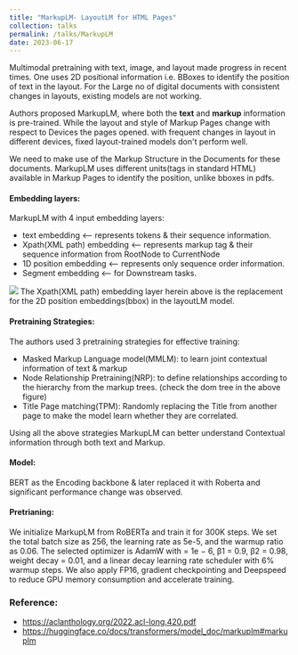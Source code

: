 ```yaml
---
title: "MarkupLM- LayoutLM for HTML Pages"
collection: talks
permalink: /talks/MarkupLM
date: 2023-06-17
---
```


Multimodal pretraining with text, image, and layout made progress in recent times. One uses 2D positional information i.e. BBoxes to identify the position of text in the layout. For the Large no of digital documents with consistent changes in layouts, existing models are not working. 

Authors proposed MarkupLM, where both the **text** and **markup** information is pre-trained. While the layout and style of Markup Pages change with respect to Devices the pages opened. with frequent changes in layout in different devices, fixed layout-trained models don't perform well. 

We need to make use of the Markup Structure in the Documents for these documents. MarkupLM uses different units(tags in standard HTML) available in Markup Pages to identify the position, unlike bboxes in pdfs.

#### Embedding layers:
MarkupLM with 4 input embedding layers:
- text embedding <-- represents tokens & their sequence information.
- Xpath(XML path) embedding <-- represents markup tag & their sequence information from RootNode to CurrentNode
- 1D position embedding <-- represents only sequence order information.
- Segment embedding <-- for Downstream tasks.

![](../assets/images/markuplm_img1.png)
The Xpath(XML path) embedding layer herein above is the replacement for the 2D position embeddings(bbox) in the layoutLM model. 

#### Pretraining Strategies:
The authors used 3 pretraining strategies for effective training:
- Masked Markup Language model(MMLM): to learn joint contextual information of text & markup
- Node Relationship Pretraining(NRP): to define relationships according to the hierarchy from the markup trees. (check the dom tree in the above figure)
- Title Page matching(TPM): Randomly replacing the Title from another page to make the model learn whether they are correlated.

Using all the above strategies MarkupLM can better understand Contextual information through both text and Markup.

#### Model:
BERT as the Encoding backbone & later replaced it with Roberta and significant performance change was observed.

#### Pretrianing:
We initialize MarkupLM from RoBERTa and train it for 300K steps. We set the total batch size as 256, the learning rate as 5e-5, and the warmup ratio as 0.06. The selected optimizer is AdamW with = 1e − 6, β1 = 0.9, β2 = 0.98, weight decay = 0.01, and a linear decay learning rate scheduler with 6% warmup steps. We also apply FP16, gradient checkpointing and Deepspeed to reduce GPU memory consumption and accelerate training.

### Reference:
- https://aclanthology.org/2022.acl-long.420.pdf
- https://huggingface.co/docs/transformers/model_doc/markuplm#markuplm




